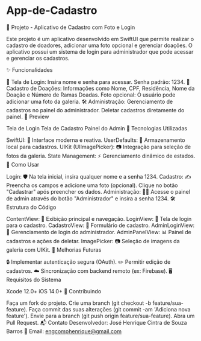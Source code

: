 # App-de-Cadastro
📱 Projeto - Aplicativo de Cadastro com Foto e Login

Este projeto é um aplicativo desenvolvido em SwiftUI que permite realizar o cadastro de doadores, adicionar uma foto opcional e gerenciar doações. O aplicativo possui um sistema de login para administrador que pode acessar e gerenciar os cadastros.

✨ Funcionalidades

🔐 Tela de Login:
Insira nome e senha para acessar.
Senha padrão: 1234.
📝 Cadastro de Doações:
Informações como Nome, CPF, Residência, Nome da Doação e Número de Ramas Doadas.
Foto opcional: O usuário pode adicionar uma foto da galeria.
🛠️ Administração:
Gerenciamento de cadastros no painel do administrador.
Deletar cadastros diretamente do painel.
📱 Preview

Tela de Login	Tela de Cadastro	Painel do Admin
🚀 Tecnologias Utilizadas

SwiftUI: 🎨 Interface moderna e reativa.
UserDefaults: 💾 Armazenamento local para cadastros.
UIKit (UIImagePicker): 📷 Integração para seleção de fotos da galeria.
State Management: ⚡ Gerenciamento dinâmico de estados.
📖 Como Usar

Login: 🛡️ Na tela inicial, insira qualquer nome e a senha 1234.
Cadastro: ✍️ Preencha os campos e adicione uma foto (opcional).
Clique no botão "Cadastrar" após preencher os dados.
Administração: 👨‍💼 Acesse o painel de admin através do botão "Administrador" e insira a senha 1234.
🛠️ Estrutura do Código

ContentView: 🎯 Exibição principal e navegação.
LoginView: 🔐 Tela de login para o cadastro.
CadastroView: 📝 Formulário de cadastro.
AdminLoginView: 🔑 Gerenciamento de login do administrador.
AdminPanelView: 📊 Painel de cadastros e ações de deletar.
ImagePicker: 📷 Seleção de imagens da galeria com UIKit.
🔮 Melhorias Futuras

🔒 Implementar autenticação segura (OAuth).
✏️ Permitir edição de cadastros.
☁️ Sincronização com backend remoto (ex: Firebase).
🖥️ Requisitos do Sistema

Xcode 12.0+
iOS 14.0+
🤝 Contribuindo

Faça um fork do projeto.
Crie uma branch (git checkout -b feature/sua-feature).
Faça commit das suas alterações (git commit -am 'Adiciona nova feature').
Envie para a branch (git push origin feature/sua-feature).
Abra um Pull Request.
📬 Contato
Desenvolvedor: José Henrique Cintra de Souza Barros
📧 Email: engcomphenrique@gmail.com
